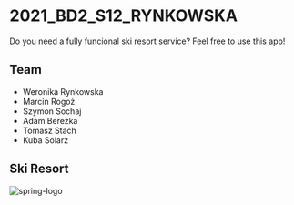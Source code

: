 # 2021_BD2_S12_RYNKOWSKA
Do you need a fully funcional ski resort service? Feel free to use this app!
## Team
* Weronika Rynkowska
* Marcin Rogoż
* Szymon Sochaj
* Adam Berezka
* Tomasz Stach
* Kuba Solarz

## Ski Resort

![spring-logo](https://user-images.githubusercontent.com/43828389/114466417-c2ed9480-9be8-11eb-9f09-77529bb0e755.png)

